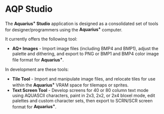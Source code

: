 # AQP Studio
The **Aquarius<sup>+</sup> Studio** application is designed as a consolidated set of tools for designer/programmers using the **Aquarius<sup>+</sup>** computer.

It currently offers the following tool:
* **AQ+ Images** - Import image files (including BMP4 and BMP1), adjust the palette and dithering, and export to PNG or BMP1 and BMP4 color image file format for **Aquarius<sup>+</sup>**.

In development are these tools:
* **Tile Tool** - Import and manipulate image files, and relocate tiles for use within the **Aquarius<sup>+</sup>** VRAM space for tilemaps or sprites.
* **Text Screen Tool** - Develop screens for 40 or 80 column text mode using AQUASCII characters, paint in 2x3, 2x2, or 2x4 bloxel mode, edit palettes and custom character sets, then export to SCRN/SCR screen format for **Aquarius<sup>+</sup>**.

